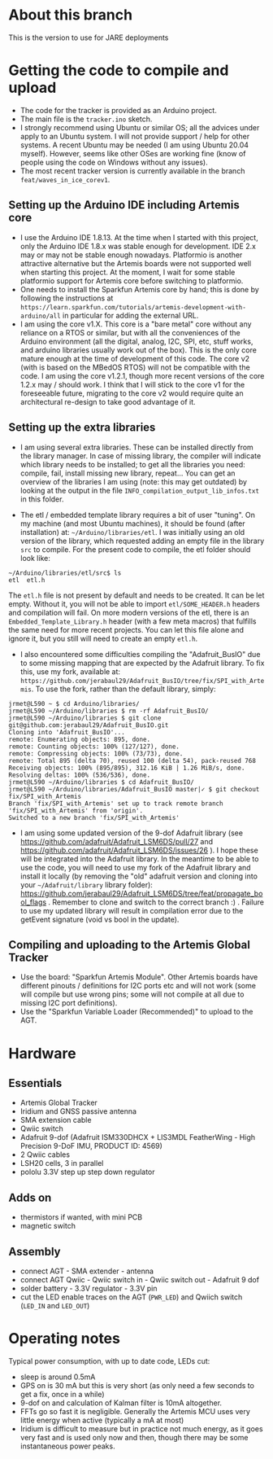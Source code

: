 # About this branch
This is the version to use for JARE deployments

# Getting the code to compile and upload

- The code for the tracker is provided as an Arduino project.
- The main file is the ```tracker.ino``` sketch.
- I strongly recommend using Ubuntu or similar OS; all the advices under apply to an Ubuntu system. I will not provide support / help for other systems. A recent Ubuntu may be needed (I am using Ubuntu 20.04 myself). However, seems like other OSes are working fine (know of people using the code on Windows without any issues).
- The most recent tracker version is currently available in the branch ```feat/waves_in_ice_corev1```.

## Setting up the Arduino IDE including Artemis core

- I use the Arduino IDE 1.8.13. At the time when I started with this project, only the Arduino IDE 1.8.x was stable enough for development. IDE 2.x may or may not be stable enough nowadays. Platformio is another attractive alternative but the Artemis boards were not supported well when starting this project. At the moment, I wait for some stable platformio support for Artemis core before switching to platformio.
- One needs to install the Sparkfun Artemis core by hand; this is done by following the instructions at ```https://learn.sparkfun.com/tutorials/artemis-development-with-arduino/all``` in particular for adding the external URL.
- I am using the core v1.X. This core is a "bare metal" core without any reliance on a RTOS or similar, but with all the conveniences of the Arduino environment (all the digital, analog, I2C, SPI, etc, stuff works, and arduino libraries usually work out of the box). This is the only core mature enough at the time of development of this code. The core v2 (with is based on the MBedOS RTOS) will not be compatible with the code. I am using the core v1.2.1, though more recent versions of the core 1.2.x may / should work. I think that I will stick to the core v1 for the foreseeable future, migrating to the core v2 would require quite an architectural re-design to take good advantage of it.

## Setting up the extra libraries

- I am using several extra libraries. These can be installed directly from the library manager. In case of missing library, the compiler will indicate which library needs to be installed; to get all the libraries you need: compile, fail, install missing new library, repeat... You can get an overview of the libraries I am using (note: this may get outdated) by looking at the output in the file ```INFO_compilation_output_lib_infos.txt``` in this folder.

- The etl / embedded template library requires a bit of user "tuning". On my machine (and most Ubuntu machines), it should be found (after installation) at: ```~/Arduino/libraries/etl```. I was initially using an old version of the library, which requested adding an empty file in the library ```src``` to compile. For the present code to compile, the etl folder should look like:

```
~/Arduino/libraries/etl/src$ ls
etl  etl.h
```

The ```etl.h``` file is not present by default and needs to be created. It can be let empty. Without it, you will not be able to import ```etl/SOME_HEADER.h``` headers and compilation will fail. On more modern versions of the etl, there is an ```Embedded_Template_Library.h``` header (with a few meta macros) that fulfills the same need for more recent projects. You can let this file alone and ignore it, but you still will need to create an empty ```etl.h```.

- I also encountered some difficulties compiling the "Adafruit_BusIO" due to some missing mapping that are expected by the Adafruit library. To fix this, use my fork, available at: ```https://github.com/jerabaul29/Adafruit_BusIO/tree/fix/SPI_with_Artemis```. To use the fork, rather than the default library, simply:

```
jrmet@L590 ~ $ cd Arduino/libraries/
jrmet@L590 ~/Arduino/libraries $ rm -rf Adafruit_BusIO/
jrmet@L590 ~/Arduino/libraries $ git clone git@github.com:jerabaul29/Adafruit_BusIO.git
Cloning into 'Adafruit_BusIO'...
remote: Enumerating objects: 895, done.
remote: Counting objects: 100% (127/127), done.
remote: Compressing objects: 100% (73/73), done.
remote: Total 895 (delta 70), reused 100 (delta 54), pack-reused 768
Receiving objects: 100% (895/895), 312.16 KiB | 1.26 MiB/s, done.
Resolving deltas: 100% (536/536), done.
jrmet@L590 ~/Arduino/libraries $ cd Adafruit_BusIO/
jrmet@L590 ~/Arduino/libraries/Adafruit_BusIO master|✓ $ git checkout fix/SPI_with_Artemis
Branch 'fix/SPI_with_Artemis' set up to track remote branch 'fix/SPI_with_Artemis' from 'origin'.
Switched to a new branch 'fix/SPI_with_Artemis'
```

- I am using some updated version of the 9-dof Adafruit library (see https://github.com/adafruit/Adafruit_LSM6DS/pull/27 and https://github.com/adafruit/Adafruit_LSM6DS/issues/26 ). I hope these will be integrated into the Adafruit library. In the meantime to be able to use the code, you will need to use my fork of the Adafruit library and install it locally (by removing the "old" adafruit version and cloning into your ```~/Adafruit/library``` library folder): https://github.com/jerabaul29/Adafruit_LSM6DS/tree/feat/propagate_bool_flags . Remember to clone and switch to the correct branch :) . Failure to use my updated library will result in compilation error due to the getEvent signature (void vs bool in the update).

## Compiling and uploading to the Artemis Global Tracker

- Use the board: "Sparkfun Artemis Module". Other Artemis boards have different pinouts / definitions for I2C ports etc and will not work (some will compile but use wrong pins; some will not compile at all due to missing I2C port definitions).
- Use the "Sparkfun Variable Loader (Recommended)" to upload to the AGT.

# Hardware

## Essentials

- Artemis Global Tracker
- Iridium and GNSS passive antenna
- SMA extension cable
- Qwiic switch
- Adafruit 9-dof (Adafruit ISM330DHCX + LIS3MDL FeatherWing - High Precision 9-DoF IMU, PRODUCT ID: 4569)
- 2 Qwiic cables
- LSH20 cells, 3 in parallel
- pololu 3.3V step up step down regulator

## Adds on

- thermistors if wanted, with mini PCB
- magnetic switch

## Assembly

- connect AGT - SMA extender - antenna
- connect AGT Qwiic - Qwiic switch in - Qwiic switch out - Adafruit 9 dof
- solder battery - 3.3V regulator - 3.3V pin
- cut the LED enable traces on the AGT (```PWR_LED```) and Qwiich switch (```LED_IN``` and ```LED_OUT```)

# Operating notes

Typical power consumption, with up to date code, LEDs cut:

- sleep is around 0.5mA
- GPS on is 30 mA but this is very short (as only need a few seconds to get a fix, once in a while)
- 9-dof on and calculation of Kalman filter is 10mA altogether.
- FFTs go so fast it is negligible. Generally the Artemis MCU uses very little energy when active (typically a mA at most)
- Iridium is difficult to measure but in practice not much energy, as it goes very fast and is used only now and then, though there may be some instantaneous power peaks.

